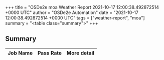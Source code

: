 +++
title = "OSDe2e moa Weather Report 2021-10-17 12:00:38.492872514 +0000 UTC"
author = "OSDe2e Automation"
date = "2021-10-17 12:00:38.492872514 +0000 UTC"
tags = ["weather-report", "moa"]
summary = "<table class=\"summary\"></table>"
+++
## Summary

| Job Name | Pass Rate | More detail |
|----------|-----------|-------------|




